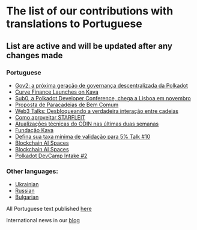 # The list of our contributions with translations to Portuguese

## List are active and will be updated after any changes made

### Portuguese
- [Gov2: a próxima geração de governança descentralizada da Polkadot](https://pt.nq4.net/9Bc4WQVqIvK) 
- [Curve Finance Launches on Kava](https://pt.nq4.net/QQ4yZ8JQQcA)
- [Sub0, a Polkadot Developer Conference, chega a Lisboa em novembro](https://pt.nq4.net/Ni5UFqc96Fd)
- [Proposta de Paracadeias de Bem Comum](https://pt.nq4.net/55aVBt-5inH)
- [Web3 Talks: Desbloqueando a verdadeira interação entre cadeias](https://pt.nq4.net/ZOTyfGahBpc)
- [Como aproveitar STARFLEIT](https://pt.nq4.net/oYGasiLEEYr)
- [Atualizações técnicas do ODIN nas últimas duas semanas](https://pt.nq4.net/xpALfCzg4sM)
- [Fundação Kava](https://pt.nq4.net/iq5aGflpf2c)
- [Defina sua taxa mínima de validação para 5% Talk #10](https://pt.nq4.net/X8XPIxMcNSa)
- [Blockchain AI Spaces](https://pt.nq4.net/uHW54xfmdPM)
- [Blockchain AI Spaces](https://pt.nq4.net/cZzYVbAth-j)
- [Polkadot DevCamp Intake #2](https://medium.com/@lendoff1337/polkadot-devcamp-intake-2-em-portugues-3e801f8599cf)

### Other languages:
- [Ukrainian](https://github.com/nq4-net/entrance/blob/main/languages/ukrainian.md)
- [Russian](https://github.com/nq4-net/entrance/blob/main/languages/russian.md)
- [Bulgarian](https://github.com/nq4-net/entrance/blob/main/languages/bulgarian.md)

All Portuguese text published [here](https://pt.nq4.net/)

International news in our [blog](https://blog.nq4.net)
